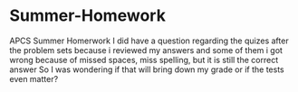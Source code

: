 # Summer-Homework
APCS Summer Homerwork
I did have a question regarding the quizes after the problem sets because i reviewed my answers and some of them i got wrong because of
missed spaces, miss spelling, but it is still the correct answer
So I was wondering if that will bring down my grade or if the tests even matter?
